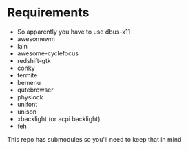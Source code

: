 # Requirements
* So apparently you have to use dbus-x11
* awesomewm
* lain
* awesome-cyclefocus
* redshift-gtk
* conky
* termite
* bemenu
* qutebrowser
* physlock
* unifont
* unison
* xbacklight (or acpi backlight)
* feh

This repo has submodules so you'll need to keep that in mind
